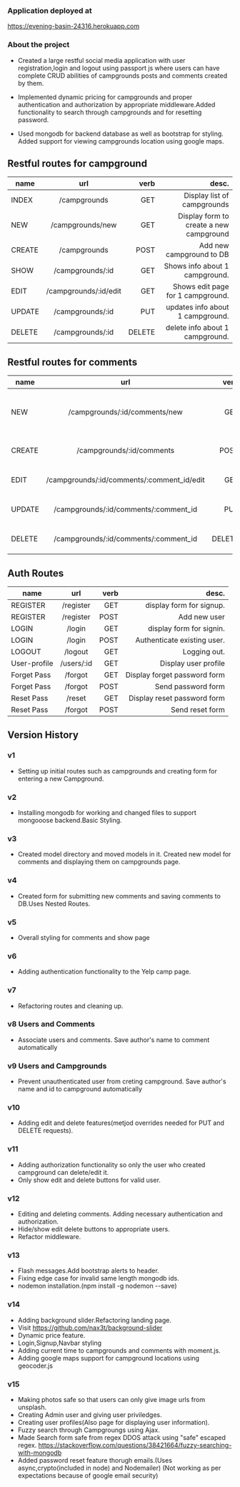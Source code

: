 ### Application deployed at

https://evening-basin-24316.herokuapp.com

### About the project
* Created a large restful social media application with user registration,login and logout using passport js where users can have complete CRUD abilities of campgrounds posts and comments created by them.

* Implemented dynamic pricing for campgrounds and proper authentication and authorization by appropriate middleware.Added functionality to search through campgrounds and for resetting password. 

* Used mongodb for backend database as well as bootstrap for styling. Added support for viewing campgrounds location using google maps.

## Restful routes for campground
| name      |    url                    |    verb   |        desc.                                |
|---------- |:-------------------------:|----------:|--------------------------------------------:|
| INDEX     |   /campgrounds            |    GET    |         Display list of campgrounds         |
| NEW       |   /campgrounds/new        |    GET    |      Display form to create a new campground|
| CREATE    |   /campgrounds            |    POST   |       Add new campground to DB              |
| SHOW      |   /campgrounds/:id        |    GET    |       Shows info about 1 campground.        |
| EDIT      |   /campgrounds/:id/edit   |    GET    |       Shows edit page for 1 campground.     |
| UPDATE    |   /campgrounds/:id        |    PUT    |       updates info about 1 campground.      |
| DELETE    |   /campgrounds/:id        |    DELETE |      delete info about 1 campground.        |

## Restful routes for comments
| name      |      url                                  |     verb  |                desc.                          |
|---------- |:-----------------------------------------:|----------:|----------------------------------------------:|
| NEW       | /campgrounds/:id/comments/new             |   GET     |     display form for comment. Nested route.   | 
| CREATE    | /campgrounds/:id/comments                 |   POST    |     Add new comment for campground.           | 
| EDIT      | /campgrounds/:id/comments/:comment_id/edit|   GET     |    Shows edit page for 1 comment.             | 
| UPDATE    | /campgrounds/:id/comments/:comment_id     |   PUT     |     updates info about 1 campground.          | 
| DELETE    | /campgrounds/:id/comments/:comment_id     |   DELETE  |     updates info about 1 campground.          | 


## Auth Routes
| name          |    url                    |    verb   |        desc.                                |
|----------     |:-------------------------:|----------:|--------------------------------------------:|
| REGISTER      |       /register           |     GET   |           display form for signup.          | 
| REGISTER      |       /register           |     POST  |           Add new user                      | 
| LOGIN         |       /login              |     GET   |           display form for signin.          | 
| LOGIN         |       /login              |     POST  |           Authenticate existing user.       | 
| LOGOUT        |       /logout             |     GET   |           Logging out.                      | 
| User-profile  |       /users/:id          |     GET   |           Display user profile              |
| Forget Pass   |       /forgot             |     GET   |           Display forget password form      |
| Forget Pass   |       /forgot             |     POST  |           Send password form                |
| Reset Pass    |       /reset             |     GET   |           Display reset password form        |
| Reset Pass    |       /forgot             |     POST  |           Send reset form                   |


## Version History

### v1
* Setting up initial routes such as campgrounds and creating form for entering a new Campground.
 
### v2
* Installing mongodb for working and changed files to support mongooose backend.Basic Styling.

### v3
*  Created model directory and moved models in it. Created new model for comments and displaying them on campgrounds page.

### v4
* Created form for submitting new comments and saving comments to DB.Uses Nested Routes.

### v5
* Overall styling for comments and show page

### v6
* Adding authentication functionality to the Yelp camp page.

### v7
* Refactoring routes and cleaning up.

### v8 Users and Comments
* Associate users and comments. Save author's name to comment automatically

### v9 Users and Campgrounds
* Prevent unauthenticated user from creting campground. Save author's name and id to campground automatically

### v10
* Adding edit and delete features(metjod overrides needed for PUT and DELETE requests).

### v11
* Adding authorization functionality so only the user who created campground can delete/edit it.
* Only show edit and delete buttons for valid user.


### v12
* Editing and deleting comments. Adding necessary authentication and authorization. 
* Hide/show edit delete buttons to appropriate users.
* Refactor middleware.

### v13
* Flash messages.Add bootstrap alerts to header.
* Fixing edge case for invalid same length mongodb ids.
* nodemon installation.(npm install -g nodemon --save)


### v14
* Adding background slider.Refactoring landing page.
* Visit https://github.com/nax3t/background-slider
* Dynamic price feature.
* Login,Signup,Navbar styling
* Adding current time to campgrounds and comments with moment.js.
* Adding google maps support for campground locations using geocoder.js


### v15
* Making photos safe so that users can only give image urls from unsplash.
* Creating Admin user and giving user priviledges.
* Creating user profiles(Also page for displaying user information).
* Fuzzy search through Campgroungs using Ajax.
* Made Search form safe from regex DDOS attack using "safe" escaped regex.
https://stackoverflow.com/questions/38421664/fuzzy-searching-with-mongodb
* Added password reset feature thorugh emails.(Uses async,crypto(included in node) and Nodemailer)
(Not working as per expectations because of google email security)






